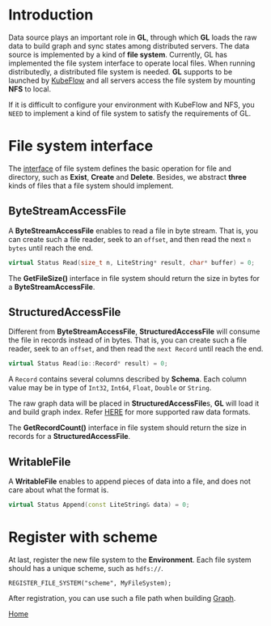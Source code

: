 # Introduction

Data source plays an important role in **GL**, through which **GL** loads the raw data to build graph and sync states among distributed servers.
The data source is implemented by a kind of **file system**.
Currently, GL has implemented the file system interface to operate local files.
When running distributedly, a distributed file system is needed.
**GL** supports to be launched by [KubeFlow](dist_config.md) and all servers access the file system by mounting **NFS** to local.

If it is difficult to configure your environment with KubeFlow and NFS, you `NEED` to implement a kind of file system to satisfy the requirements of GL.

# File system interface

The [interface](../graphlearn/platform/file_system.h) of file system defines the basic operation for file and directory, such as **Exist**, **Create** and **Delete**.
Besides, we abstract **three** kinds of files that a file system should implement.


## ByteStreamAccessFile

A **ByteStreamAccessFile** enables to read a file in byte stream.
That is, you can create such a file reader, seek to an `offset`, and then read the next `n bytes` until reach the end.

```c++
virtual Status Read(size_t n, LiteString* result, char* buffer) = 0;
```

The **GetFileSize()** interface in file system should return the size in bytes for a **ByteStreamAccessFile**.


## StructuredAccessFile

Different from **ByteStreamAccessFile**, **StructuredAccessFile** will consume the file in records instead of in bytes.
That is, you can create such a file reader, seek to an `offset`, and then read the `next Record` until reach the end.

```c++
virtual Status Read(io::Record* result) = 0;
```

A `Record` contains several columns described by **Schema**.
Each column value may be in type of `Int32`, `Int64`, `Float`, `Double` or `String`.

The raw graph data will be placed in **StructuredAccessFile**s, **GL** will load it and build graph index.
Refer [HERE](source_data.md) for more supported raw data formats.

The **GetRecordCount()** interface in file system should return the size in records for a **StructuredAccessFile**.


## WritableFile

A **WritableFile** enables to append pieces of data into a file, and does not care about what the format is.

```c++
virtual Status Append(const LiteString& data) = 0;
```

# Register with scheme

At last, register the new file system to the **Environment**.
Each file system should has a unique scheme, such as ```hdfs://```.

```
REGISTER_FILE_SYSTEM("scheme", MyFileSystem);
```

After registration, you can use such a file path when building [Graph](graph.md).

[Home](../README.md)
